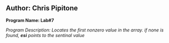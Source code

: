 Author: Chris Pipitone
---
**Program Name: Lab#7**

*Program Description: Locates the first nonzero value in the array.* 
*if none is found, **esi** points to the sentinal value*